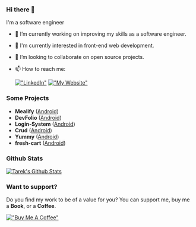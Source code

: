 ### Hi there 👋

I'm a software engineer  

- 🔭 I’m currently working on improving my skills as a software engineer.
- 🌱 I'm currently interested in front-end web development.
- 👯 I’m looking to collaborate on open source projects.

- 📫 How to reach me:

  [!["LinkedIn"](https://img.shields.io/badge/LinkedIn-blue?style=flat&logo=linkedin&labelColor=blue)](https://www.linkedin.com/in/mohamed-youssef-6084a3254/)
  [!["My Website"](https://img.shields.io)](https://my-portfolio-seven-bice-40.vercel.app/)

### Some Projects
- **Mealify**  ([Android](https://mohamed-yuossef.github.io/mealify/)) 
- **DevFolio** ([Android](https://mohamed-yuossef.github.io/devFolio/))
- **Login-System** ([Android](https://mohamed-yuossef.github.io/Login-System/))
- **Crud** ([Android](https://mohamed-yuossef.github.io/Crud/)) 
- **Yummy** ([Android](https://mohamed-yuossef.github.io/Yummy/))
- **fresh-cart** ([Android](https://fresh-cart-five-roan.vercel.app/))

### Github Stats
[![Tarek's Github Stats](https://github-readme-stats.vercel.app/api?username=tarekalabd&count_private=true&theme=default&show_icons=true&&title_color=fff&icon_color=79ff97&text_color=9f9f9f&bg_color=151515)](https://github.com/tarekalabd)

### Want to support?
 
Do you find my work to be of a value for you?
You can support me, buy me a **Book**, or a **Coffee**.

[!["Buy Me A Coffee"](https://www.buymeacoffee.com/assets/img/custom_images/orange_img.png)](https://www.buymeacoffee.com/tarekalabd)

